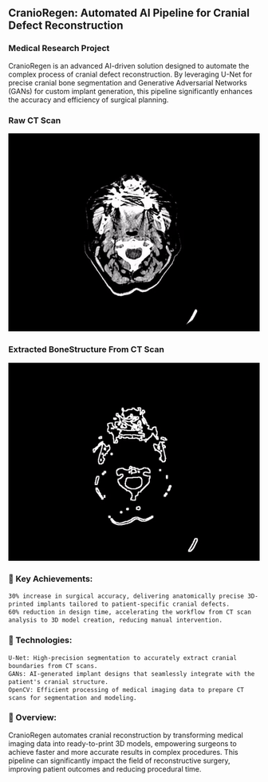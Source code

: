 ## CranioRegen: Automated AI Pipeline for Cranial Defect Reconstruction
### Medical Research Project

CranioRegen is an advanced AI-driven solution designed to automate the complex process of cranial defect reconstruction. By leveraging U-Net for precise cranial bone segmentation and Generative Adversarial Networks (GANs) for custom implant generation, this pipeline significantly enhances the accuracy and efficiency of surgical planning.



### Raw CT Scan
![CranioRegen Demo](https://github.com/NayakSubhransu/CranioRegen/blob/main/RAW_CT_SCAN.gif)


### Extracted BoneStructure From CT Scan
![CranioRegen Demo](https://github.com/NayakSubhransu/CranioRegen/blob/main/ExtractedBone_CT.gif)

### 🚀 Key Achievements:

    30% increase in surgical accuracy, delivering anatomically precise 3D-printed implants tailored to patient-specific cranial defects.
    60% reduction in design time, accelerating the workflow from CT scan analysis to 3D model creation, reducing manual intervention.

### 🔧 Technologies:

    U-Net: High-precision segmentation to accurately extract cranial boundaries from CT scans.
    GANs: AI-generated implant designs that seamlessly integrate with the patient's cranial structure.
    OpenCV: Efficient processing of medical imaging data to prepare CT scans for segmentation and modeling.

### 🧠 Overview:

CranioRegen automates cranial reconstruction by transforming medical imaging data into ready-to-print 3D models, empowering surgeons to achieve faster and more accurate results in complex procedures. This pipeline can significantly impact the field of reconstructive surgery, improving patient outcomes and reducing procedural time.
